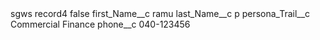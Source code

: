 <?xml version="1.0" encoding="UTF-8"?>
<CustomMetadata xmlns="http://soap.sforce.com/2006/04/metadata" xmlns:xsi="http://www.w3.org/2001/XMLSchema-instance" xmlns:xsd="http://www.w3.org/2001/XMLSchema">
    <label>sgws record4</label>
    <protected>false</protected>
    <values>
        <field>first_Name__c</field>
        <value xsi:type="xsd:string">ramu</value>
    </values>
    <values>
        <field>last_Name__c</field>
        <value xsi:type="xsd:string">p</value>
    </values>
    <values>
        <field>persona_Trail__c</field>
        <value xsi:type="xsd:string">Commercial Finance</value>
    </values>
    <values>
        <field>phone__c</field>
        <value xsi:type="xsd:string">040-123456</value>
    </values>
</CustomMetadata>
